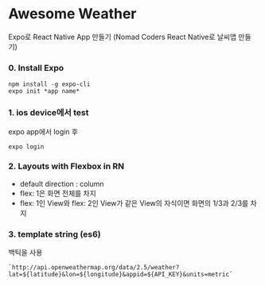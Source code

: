 # Awesome Weather

Expo로 React Native App 만들기 (Nomad Coders React Native로 날씨앱 만들기)

### 0. Install Expo

```
npm install -g expo-cli
expo init *app name*
```

### 1. ios device에서 test

expo app에서 login 후

```
expo login
```

### 2. Layouts with Flexbox in RN

- default direction : column
- flex: 1은 화면 전체를 차지
- flex: 1인 View와 flex: 2인 View가 같은 View의 자식이면 화면의 1/3과 2/3를 차지

### 3. template string (es6)

백틱을 사용

```
`http://api.openweathermap.org/data/2.5/weather?lat=${latitude}&lon=${longitude}&appid=${API_KEY}&units=metric`
```
